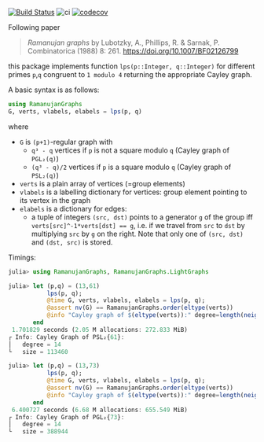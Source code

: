 [![Build Status](https://github.com/kalmarek/RamanujanGraphs.jl/workflows/CI/badge.svg)](https://github.com/kalmarek/RamanujanGraphs.jl/actions)
![ci](https://github.com/kalmarek/RamanujanGraphs.jl/workflows/ci/badge.svg)
[![codecov](https://codecov.io/gh/kalmarek/RamanujanGraphs.jl/branch/master/graph/badge.svg)](https://codecov.io/gh/kalmarek/RamanujanGraphs.jl)

Following paper
> _Ramanujan graphs_ by Lubotzky, A., Phillips, R. & Sarnak, P. Combinatorica (1988) 8: 261. https://doi.org/10.1007/BF02126799

this package implements function `lps(p::Integer, q::Integer)` for different primes `p`,`q` congruent to `1 modulo 4` returning the appropriate Cayley graph.

A basic syntax is as follows:

```julia
using RamanujanGraphs
G, verts, vlabels, elabels = lps(p, q)
```

where
 * `G` is `(p+1)`-regular graph with
   - `q³ - q` vertices if `p` is not a square modulo `q` (Cayley graph of `PGL₂(q)`)
   - `(q³ - q)/2` vertices if `p` is a square modulo `q` (Cayley graph of `PSL₂(q)`)
 * `verts` is a plain array of vertices (=group elements)
 * `vlabels` is a labelling dictionary for vertices: group element pointing to its vertex in the graph
 * `elabels` is a dictionary for edges:
   - a tuple of integers `(src, dst)` points to a generator `g` of the group iff `verts[src]^-1*verts[dst] == g`, i.e. if we travel from `src` to `dst` by multiplying `src` by `g` on the right. Note that only one of `(src, dst)` and `(dst, src)` is stored.

Timings:

```julia
julia> using RamanujanGraphs, RamanujanGraphs.LightGraphs

julia> let (p,q) = (13,61)
           lps(p, q);
           @time G, verts, vlabels, elabels = lps(p, q);
           @assert nv(G) == RamanujanGraphs.order(eltype(verts))
           @info "Cayley graph of $(eltype(verts)):" degree=length(neighbors(G,1)) size=nv(G)
       end
 1.701829 seconds (2.05 M allocations: 272.833 MiB)
┌ Info: Cayley Graph of PSL₂{61}:
│   degree = 14
└   size = 113460

julia> let (p,q) = (13,73)
           lps(p, q);
           @time G, verts, vlabels, elabels = lps(p, q);
           @assert nv(G) == RamanujanGraphs.order(eltype(verts))
           @info "Cayley graph of $(eltype(verts)):" degree=length(neighbors(G,1)) size=nv(G)
       end
 6.400727 seconds (6.68 M allocations: 655.549 MiB)
┌ Info: Cayley Graph of PGL₂{73}:
│   degree = 14
└   size = 388944

```
